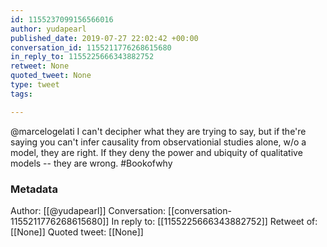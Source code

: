 ```yaml
---
id: 1155237099156566016
author: yudapearl
published_date: 2019-07-27 22:02:42 +00:00
conversation_id: 1155211776268615680
in_reply_to: 1155225666343882752
retweet: None
quoted_tweet: None
type: tweet
tags:

---
```


@marcelogelati I can't decipher what they are trying to say, but if the're saying you can't infer causality from observationial studies alone, w/o a model, they are right. If they deny the power and ubiquity of qualitative models -- they are wrong. #Bookofwhy

### Metadata

Author: [[@yudapearl]]
Conversation: [[conversation-1155211776268615680]]
In reply to: [[1155225666343882752]]
Retweet of: [[None]]
Quoted tweet: [[None]]
